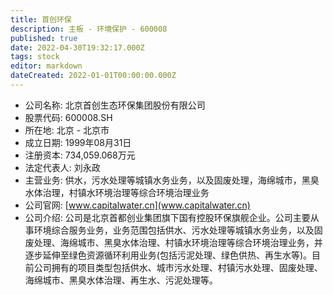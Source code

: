 ```yaml
---
title: 首创环保
description: 主板 - 环境保护 - 600008
published: true
date: 2022-04-30T19:32:17.000Z
tags: stock
editor: markdown
dateCreated: 2022-01-01T00:00:00.000Z
---
```


- 公司名称: 北京首创生态环保集团股份有限公司
- 股票代码: 600008.SH
- 所在地: 北京 - 北京市
- 成立日期: 1999年08月31日
- 注册资本: 734,059.068万元
- 法定代表人: 刘永政
- 主营业务: 供水，污水处理等城镇水务业务，以及固废处理，海绵城市，黑臭水体治理，村镇水环境治理等综合环境治理业务
- 公司官网: [www.capitalwater.cn](www.capitalwater.cn)
- 公司介绍: 公司是北京首都创业集团旗下国有控股环保旗舰企业。公司主要从事环境综合服务业务，业务范围包括供水、污水处理等城镇水务业务，以及固废处理、海绵城市、黑臭水体治理、村镇水环境治理等综合环境治理业务，并逐步延伸至绿色资源循环利用业务(包括污泥处理、绿色供热、再生水等)。目前公司拥有的项目类型包括供水、城市污水处理、村镇污水处理、固废处理、海绵城市、黑臭水体治理、再生水、污泥处理等。


